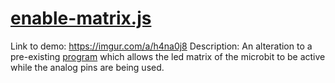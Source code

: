 # [enable-matrix.js](https://github.com/Introduction-to-Computer-Engineering/final-project-assignment-7-week-12-O11WL1D/blob/master/enable-matrix.js)


Link to demo: https://imgur.com/a/h4na0j8
Description: An alteration to a pre-existing [program](https://learn.sparkfun.com/tutorials/microbit-breakout-board-hookup-guide) which allows the led matrix of the microbit to be active while the analog pins are being used. 
